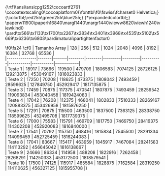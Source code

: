 {\rtf1\ansi\ansicpg1252\cocoartf2761
\cocoatextscaling0\cocoaplatform0{\fonttbl\f0\fswiss\fcharset0 Helvetica;}
{\colortbl;\red255\green255\blue255;}
{\*\expandedcolortbl;;}
\paperw11900\paperh16840\margl1440\margr1440\vieww8620\viewh1240\viewkind0
\pard\tx566\tx1133\tx1700\tx2267\tx2834\tx3401\tx3968\tx4535\tx5102\tx5669\tx6236\tx6803\pardirnatural\partightenfactor0

\f0\fs24 \cf0 
| Tamanho Array | 128   | 256   | 512    | 1024   | 2048    | 4096    | 8192     | 16384     | 32768     | 65536      |\
|---------------|-------|-------|--------|--------|---------|---------|----------|-----------|-----------|------------|\
| Teste 1       | 18917 | 73666 | 119500 | 479709 | 1806583 | 7074125 | 28726125 | 129213875 | 453049167 | 1816023833 |\
| Teste 2       | 17250 | 70208 | 118625 | 473375 | 1808042 | 7493459 | 28596625 | 127849750 | 452929417 | 1817135875 |\
| Teste 3       | 17459 | 70875 | 117375 | 470541 | 1807875 | 7493459 | 28259542 | 119093834 | 453040458 | 1819424083 |\
| Teste 4       | 17042 | 76208 | 112375 | 468041 | 1802833 | 7510333 | 28269167 | 120883375 | 453426958 | 1815876250 |\
| Teste 5       | 17291 | 70875 | 115500 | 463500 | 1837500 | 7363125 | 28338750 | 118599625 | 452495708 | 1817739375 |\
| Teste 6       | 17000 | 75583 | 115791 | 469709 | 1817750 | 7469750 | 28416375 | 114302208 | 452920083 | 1816840000 |\
| Teste 7       | 17541 | 70792 | 115750 | 468416 | 1815834 | 7545500 | 28291334 | 114096459 | 452725459 | 1816244083 |\
| Teste 8       | 17041 | 83667 | 115417 | 463959 | 1845917 | 7467084 | 28241583 | 114113292 | 456645042 | 1816138667 |\
| Teste 9       | 24666 | 86334 | 114958 | 488208 | 1822916 | 7262458 | 28268291 | 114250333 | 453172500 | 1818579541 |\
| Teste 10      | 17500 | 74125 | 115917 | 485584 | 1828875 | 7162584 | 28319250 | 114110625 | 456327125 | 1815955708 |}
